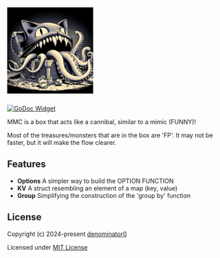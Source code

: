 # <img src="./icon.webp" alt="mimic" width="200" height="200">

[![GoDoc Widget]][GoDoc]

MMC is a box that acts like a cannibal, similar to a mimic (FUNNY)! 

Most of the treasures/monsters that are in the box are 'FP'. It may not be faster, but it will make the flow clearer.
## Features

* **Options** A simpler way to build the OPTION FUNCTION
* **KV** A struct resembling an element of a map (key, value)
* **Group** Simplifying the construction of the 'group by' function

## License

Copyright (c) 2024-present [denominator0](https://github.com/denominator0)

Licensed under [MIT License](./LICENSE)

[GODoc]: https://pkg.go.dev/github.com/denominator0/mmc
[GoDoc Widget]: https://pkg.go.dev/badge/github.com/denominator0/mmc?utm_source=godoc
